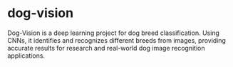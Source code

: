 # dog-vision
Dog-Vision is a deep learning project for dog breed classification. Using CNNs, it identifies and recognizes different breeds from images, providing accurate results for research and real-world dog image recognition applications.

